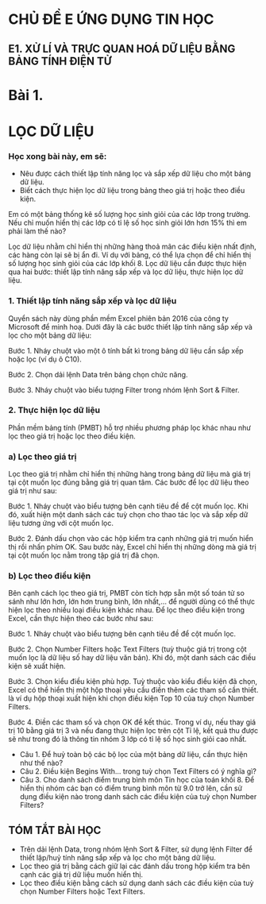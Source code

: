 # CHỦ ĐỀ E ỨNG DỤNG TIN HỌC

## E1. XỬ LÍ VÀ TRỰC QUAN HOÁ DỮ LIỆU BẰNG BẢNG TÍNH ĐIỆN TỬ

# Bài 1.
# LỌC DỮ LIỆU

### Học xong bài này, em sẽ:

- Nêu được cách thiết lập tính năng lọc và sắp xếp dữ liệu cho một bảng dữ liệu.
- Biết cách thực hiện lọc dữ liệu trong bảng theo giá trị hoặc theo điều kiện.

Em có một bảng thống kê số lượng học sinh giỏi của các lớp trong trường. Nếu chỉ muốn hiển thị các lớp có tỉ lệ số học sinh giỏi lớn hơn 15% thì em phải làm thế nào?

Lọc dữ liệu nhằm chỉ hiển thị những hàng thoả mãn các điều kiện nhất định, các hàng còn lại sẽ bị ẩn đi. Ví dụ với bảng, có thể lựa chọn để chỉ hiển thị số lượng học sinh giỏi của các lớp khối 8. Lọc dữ liệu cần được thực hiện qua hai bước: thiết lập tính năng sắp xếp và lọc dữ liệu, thực hiện lọc dữ liệu.

### 1. Thiết lập tính năng sắp xếp và lọc dữ liệu

Quyển sách này dùng phần mềm Excel phiên bản 2016 của công ty Microsoft để minh hoạ. Dưới đây là các bước thiết lập tính năng sắp xếp và lọc cho một bảng dữ liệu:

Bước 1. Nháy chuột vào một ô tính bất kì trong bảng dữ liệu cần sắp xếp hoặc lọc (ví dụ ô C10).

Bước 2. Chọn dải lệnh Data trên bảng chọn chức năng.

Bước 3. Nháy chuột vào biểu tượng Filter trong nhóm lệnh Sort & Filter.

### 2. Thực hiện lọc dữ liệu

Phần mềm bảng tính (PMBT) hỗ trợ nhiều phương pháp lọc khác nhau như lọc theo giá trị hoặc lọc theo điều kiện.

### a) Lọc theo giá trị

Lọc theo giá trị nhằm chỉ hiển thị những hàng trong bảng dữ liệu mà giá trị tại cột muốn lọc đúng bằng giá trị quan tâm. Các bước để lọc dữ liệu theo giá trị như sau:

Bước 1. Nháy chuột vào biểu tượng bên cạnh tiêu đề để cột muốn lọc. Khi đó, xuất hiện một danh sách các tuỳ chọn cho thao tác lọc và sắp xếp dữ liệu tương ứng với cột muốn lọc.

Bước 2. Đánh dấu chọn vào các hộp kiểm tra cạnh những giá trị muốn hiển thị rồi nhấn phím OK. Sau bước này, Excel chỉ hiển thị những dòng mà giá trị tại cột muốn lọc nằm trong tập giá trị đã chọn.

### b) Lọc theo điều kiện

Bên cạnh cách lọc theo giá trị, PMBT còn tích hợp sẵn một số toán tử so sánh như lớn hơn, lớn hơn trung bình, lớn nhất,... để người dùng có thể thực hiện lọc theo nhiều loại điều kiện khác nhau. Để lọc theo điều kiện trong Excel, cần thực hiện theo các bước như sau:

Bước 1. Nháy chuột vào biểu tượng bên cạnh tiêu đề để cột muốn lọc.

Bước 2. Chọn Number Filters hoặc Text Filters (tuỳ thuộc giá trị trong cột muốn lọc là dữ liệu số hay dữ liệu văn bản). Khi đó, một danh sách các điều kiện sẽ xuất hiện.

Bước 3. Chọn kiểu điều kiện phù hợp. Tuỳ thuộc vào kiểu điều kiện đã chọn, Excel có thể hiển thị một hộp thoại yêu cầu điền thêm các tham số cần thiết. là ví dụ hộp thoại xuất hiện khi chọn điều kiện Top 10 của tuỳ chọn Number Filters.

Bước 4. Điền các tham số và chọn OK để kết thúc. Trong ví dụ, nếu thay giá trị 10 bằng giá trị 3 và nếu đang thực hiện lọc trên cột Tỉ lệ, kết quả thu được sẽ như trong đó là thông tin nhóm 3 lớp có tỉ lệ số học sinh giỏi cao nhất.

- Câu 1. Để huỷ toàn bộ các bộ lọc của một bảng dữ liệu, cần thực hiện như thế nào?
- Câu 2. Điều kiện Begins With... trong tuỳ chọn Text Filters có ý nghĩa gì?
- Câu 3. Cho danh sách điểm trung bình môn Tin học của toán khối 8. Để hiển thị nhóm các bạn có điểm trung bình môn từ 9.0 trở lên, cần sử dụng điều kiện nào trong danh sách các điều kiện của tuỳ chọn Number Filters?

## TÓM TẮT BÀI HỌC

- Trên dải lệnh Data, trong nhóm lệnh Sort & Filter, sử dụng lệnh Filter để thiết lập/huỷ tính năng sắp xếp và lọc cho một bảng dữ liệu.
- Lọc theo giá trị bằng cách giữ lại các đánh dấu trong hộp kiểm tra bên cạnh các giá trị dữ liệu muốn hiển thị.
- Lọc theo điều kiện bằng cách sử dụng danh sách các điều kiện của tuỳ chọn Number Filters hoặc Text Filters.
